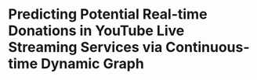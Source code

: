 # Predicting Potential Real-time Donations in YouTube Live Streaming Services via Continuous-time Dynamic Graph
